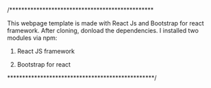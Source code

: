 /************************************************

This webpage template is made with React Js and Bootstrap for react framework.
After cloning, donload the dependencies. 
I installed two modules via npm:

1. React JS framework

2. Bootstrap for react

*************************************************/